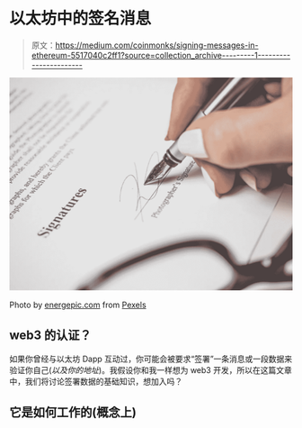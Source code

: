 # 以太坊中的签名消息

> 原文：<https://medium.com/coinmonks/signing-messages-in-ethereum-5517040c2ff1?source=collection_archive---------1----------------------->

![](img/82a3bae0670987266c4c6b0281fbc62c.png)

Photo by [energepic.com](https://www.pexels.com/@energepic-com-27411?utm_content=attributionCopyText&utm_medium=referral&utm_source=pexels) from [Pexels](https://www.pexels.com/photo/person-holding-silver-pen-signing-photographers-signature-175045/?utm_content=attributionCopyText&utm_medium=referral&utm_source=pexels)

## web3 的认证？

如果你曾经与以太坊 Dapp 互动过，你可能会被要求“签署”一条消息或一段数据来验证你自己(*以及你的地址*)。我假设你和我一样想为 web3 开发，所以在这篇文章中，我们将讨论签署数据的基础知识，想加入吗？

## 它是如何工作的(概念上)